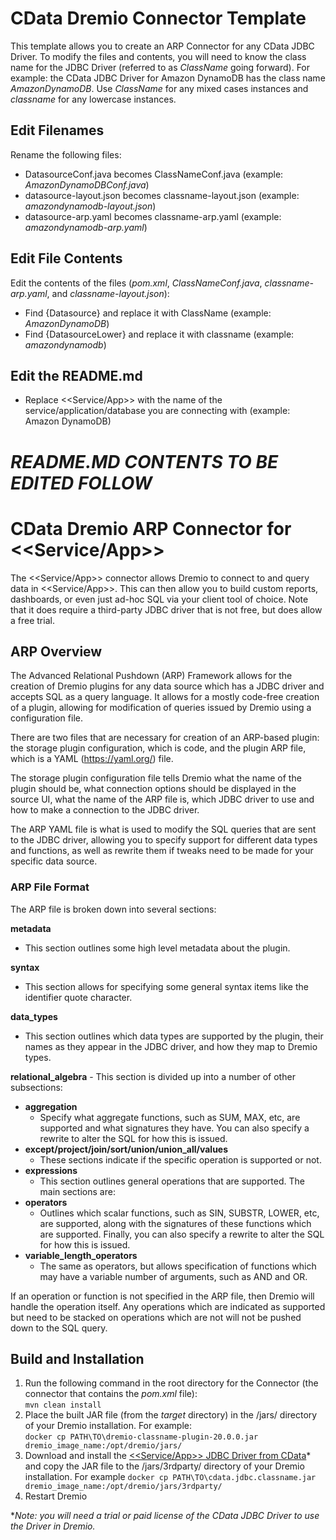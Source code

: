 # CData Dremio Connector Template

This template allows you to create an ARP Connector for any CData JDBC Driver. To modify the files and contents, you will need to know the class name for the JDBC Driver (referred to as *ClassName* going forward). For example: the CData JDBC Driver for Amazon DynamoDB has the class name *AmazonDynamoDB*. Use *ClassName* for any mixed cases instances and *classname* for any lowercase instances.

## Edit Filenames

Rename the following files:

* DatasourceConf.java becomes ClassNameConf.java (example: *AmazonDynamoDBConf.java*)
* datasource-layout.json becomes classname-layout.json (example: *amazondynamodb-layout.json*)
* datasource-arp.yaml becomes classname-arp.yaml (example: *amazondynamodb-arp.yaml*)

## Edit File Contents

Edit the contents of the files (*pom.xml*, *ClassNameConf.java*, *classname-arp.yaml*, and *classname-layout.json*):

* Find {Datasource} and replace it with ClassName (example: *AmazonDynamoDB*)
* Find {DatasourceLower} and replace it with classname (example: *amazondynamodb*)

## Edit the README.md

* Replace <<Service/App>> with the name of the service/application/database you are connecting with (example: Amazon DynamoDB)

# *README.MD CONTENTS TO BE EDITED FOLLOW*

# CData Dremio ARP Connector for <<Service/App>>

The <<Service/App>> connector allows Dremio to connect to and query data in <<Service/App>>. This can then allow you to build custom reports, dashboards, or even just ad-hoc SQL via your client tool of choice. Note that it does require a third-party JDBC driver that is not free, but does allow a free trial.

## ARP Overview

The Advanced Relational Pushdown (ARP) Framework allows for the creation of Dremio plugins for any data source which has a JDBC driver and accepts SQL as a query language. It allows for a mostly code-free creation of a plugin, allowing for modification of queries issued by Dremio using a configuration file.

There are two files that are necessary for creation of an ARP-based plugin: the storage plugin configuration, which is code, and the plugin ARP file, which is a YAML (https://yaml.org/) file.

The storage plugin configuration file tells Dremio what the name of the plugin should be, what connection options should be displayed in the source UI, what the name of the ARP file is, which JDBC driver to use and how to make a connection to the JDBC driver.

The ARP YAML file is what is used to modify the SQL queries that are sent to the JDBC driver, allowing you to specify support for different data types and functions, as well as rewrite them if tweaks need to be made for your specific data source.

### ARP File Format

The ARP file is broken down into several sections:

**metadata**

* This section outlines some high level metadata about the plugin.

**syntax**

* This section allows for specifying some general syntax items like the identifier quote character.

**data_types**

* This section outlines which data types are supported by the plugin, their names as they appear in the JDBC driver, and how they map to Dremio types.

**relational_algebra** - This section is divided up into a number of other subsections:

* **aggregation**
    * Specify what aggregate functions, such as SUM, MAX, etc, are supported and what signatures they have. You can also specify a rewrite to alter the SQL for how this is issued.
 * **except/project/join/sort/union/union_all/values**
    * These sections indicate if the specific operation is supported or not.
 * **expressions**
    * This section outlines general operations that are supported. The main sections are:
 * **operators**
    * Outlines which scalar functions, such as SIN, SUBSTR, LOWER, etc, are supported, along with the signatures of these functions which are supported. Finally, you can also specify a rewrite to alter the SQL for how this is issued.
 * **variable_length_operators**
    * The same as operators, but allows specification of functions which may have a variable number of arguments, such as AND and OR.

If an operation or function is not specified in the ARP file, then Dremio will handle the operation itself. Any operations which are indicated as supported but need to be stacked on operations which are not will not be pushed down to the SQL query.

## Build and Installation

1. Run the following command in the root directory for the Connector (the connector that contains the *pom.xml* file):  
`mvn clean install`
3. Place the built JAR file (from the *target* directory) in the /jars/ directory of your Dremio installation. For example:  
`docker cp PATH\TO\dremio-classname-plugin-20.0.0.jar dremio_image_name:/opt/dremio/jars/`
3. Download and install the [<<Service/App>> JDBC Driver from CData](https://www.cdata.com/jdbc/download/)* and copy the JAR file to the /jars/3rdparty/ directory of your Dremio installation. For example
`docker cp PATH\TO\cdata.jdbc.classname.jar dremio_image_name:/opt/dremio/jars/3rdparty/`
4. Restart Dremio

**Note: you will need a trial or paid license of the CData JDBC Driver to use the Driver in Dremio.*
